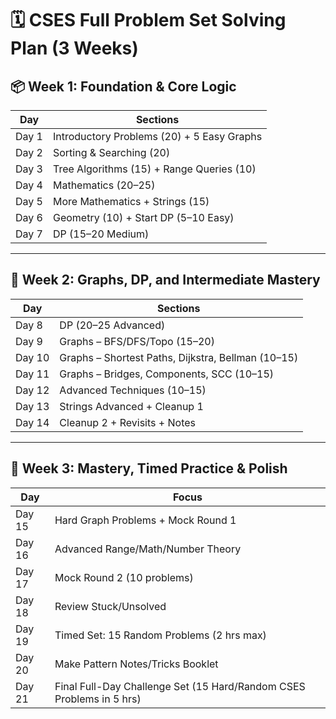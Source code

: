 # 🗓️ CSES Full Problem Set Solving Plan (3 Weeks)

## 📦 Week 1: Foundation & Core Logic
| Day | Sections |
|-----|----------|
| Day 1 | Introductory Problems (20) + 5 Easy Graphs |
| Day 2 | Sorting & Searching (20) |
| Day 3 | Tree Algorithms (15) + Range Queries (10) |
| Day 4 | Mathematics (20–25) |
| Day 5 | More Mathematics + Strings (15) |
| Day 6 | Geometry (10) + Start DP (5–10 Easy) |
| Day 7 | DP (15–20 Medium) |

---

## 🔁 Week 2: Graphs, DP, and Intermediate Mastery
| Day | Sections |
|-----|----------|
| Day 8 | DP (20–25 Advanced) |
| Day 9 | Graphs – BFS/DFS/Topo (15–20) |
| Day 10 | Graphs – Shortest Paths, Dijkstra, Bellman (10–15) |
| Day 11 | Graphs – Bridges, Components, SCC (10–15) |
| Day 12 | Advanced Techniques (10–15) |
| Day 13 | Strings Advanced + Cleanup 1 |
| Day 14 | Cleanup 2 + Revisits + Notes |

---

## 🧠 Week 3: Mastery, Timed Practice & Polish
| Day | Focus |
|-----|-------|
| Day 15 | Hard Graph Problems + Mock Round 1 |
| Day 16 | Advanced Range/Math/Number Theory |
| Day 17 | Mock Round 2 (10 problems) |
| Day 18 | Review Stuck/Unsolved |
| Day 19 | Timed Set: 15 Random Problems (2 hrs max) |
| Day 20 | Make Pattern Notes/Tricks Booklet |
| Day 21 | Final Full-Day Challenge Set (15 Hard/Random CSES Problems in 5 hrs) |
